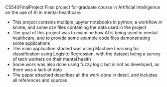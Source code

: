 CS540FinalProject
Final project for graduate course in Artificial Intelligence on the use of AI in mental healthcare
- This project contains multiple jupyter notebooks in python, a workflow in knime, and some csv files containing the data used in the project
- The goal of this project was to examine how AI is being used in mental healthcare, and to provide some example code files demonstrating some applications
- The main application studied was using Machine Learning for classification using Logisitc Regression, with the dataset being a survey of tech workers on their mental health
- Some work was also done using fuzzy logic but is not as developed, as there was a lack of data
- The paper attached describes all the work done in detail, and includes all references and sources
